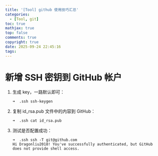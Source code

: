 ```yaml
---
title: '[Tool] github 使用技巧汇总'
categories:
  - [Tool, git]
toc: true
mathjax: true
top: false
comments: true
copyright: true
date: 2025-09-24 22:45:16
tags:
---
```


# 新增 SSH 密钥到 GitHub 帐户
1. 生成 key，一路默认即可：

   ```shell
   ➜  .ssh ssh-keygen
   ```

2. 复制 id_rsa.pub 文件中的内容到 GitHub：

   ```shell
   ➜  .ssh cat id_rsa.pub
   ```

3. 测试是否配置成功：

   ```shell
   ➜  .ssh ssh -T git@github.com
   Hi Dragonliu2018! You've successfully authenticated, but GitHub does not provide shell access.
   ```

   